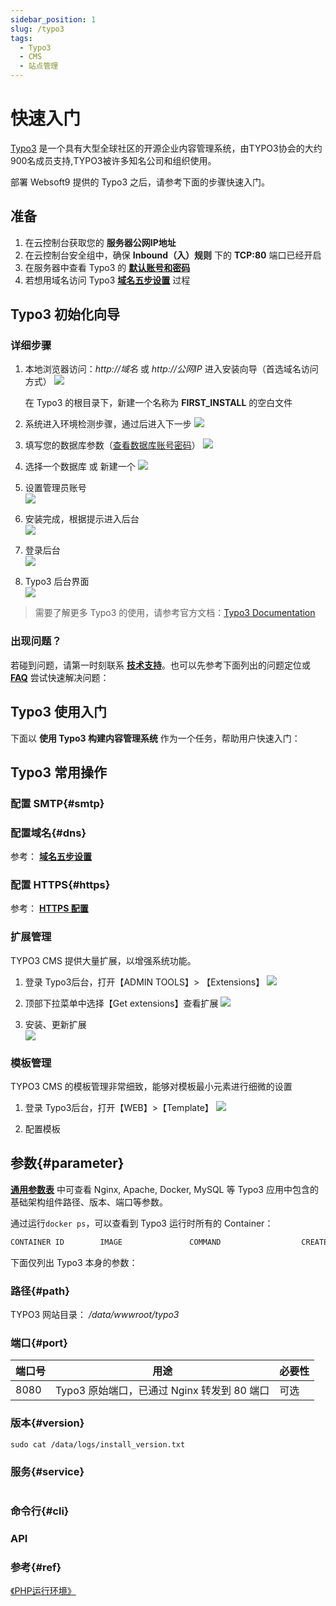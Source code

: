 ```yaml
---
sidebar_position: 1
slug: /typo3
tags:
  - Typo3
  - CMS
  - 站点管理
---
```


# 快速入门

[Typo3](https://typo3.org/) 是一个具有大型全球社区的开源企业内容管理系统，由TYPO3协会的大约900名成员支持,TYPO3被许多知名公司和组织使用。


部署 Websoft9 提供的 Typo3 之后，请参考下面的步骤快速入门。

## 准备

1. 在云控制台获取您的 **服务器公网IP地址** 
2. 在云控制台安全组中，确保 **Inbound（入）规则** 下的 **TCP:80** 端口已经开启
3. 在服务器中查看 Typo3 的 **[默认账号和密码](./setup/credentials#getpw)**  
4. 若想用域名访问  Typo3 **[域名五步设置](./dns#domain)** 过程


## Typo3 初始化向导

### 详细步骤

1. 本地浏览器访问：*http://域名* 或 *http://公网IP* 进入安装向导（首选域名访问方式）
   ![](http://libs.websoft9.com/Websoft9/DocsPicture/en/typo3/typo3-installstart-websoft9.png)

   在 Typo3 的根目录下，新建一个名称为 **FIRST_INSTALL** 的空白文件

2. 系统进入环境检测步骤，通过后进入下一步
   ![](http://libs.websoft9.com/Websoft9/DocsPicture/en/typo3/ty02.png)

3. 填写您的数据库参数（[查看数据库账号密码](./setup/credentials#getpw)）
   ![](http://libs.websoft9.com/Websoft9/DocsPicture/en/typo3/ty03.png)

4. 选择一个数据库 或 新建一个
   ![](http://libs.websoft9.com/Websoft9/DocsPicture/en/typo3/ty04.png)

5. 设置管理员账号  
   ![](http://libs.websoft9.com/Websoft9/DocsPicture/en/typo3/ty05.png)

6. 安装完成，根据提示进入后台  
   ![](http://libs.websoft9.com/Websoft9/DocsPicture/en/typo3/ty06.png)

7. 登录后台   
   ![](http://libs.websoft9.com/Websoft9/DocsPicture/en/typo3/typo3-login-websoft9.png)

8. Typo3 后台界面  
   ![](http://libs.websoft9.com/Websoft9/DocsPicture/en/typo3/ty08.png)


> 需要了解更多 Typo3 的使用，请参考官方文档：[Typo3 Documentation](https://typo3.org/help/documentation/)


### 出现问题？

若碰到问题，请第一时刻联系 **[技术支持](./helpdesk)**。也可以先参考下面列出的问题定位或  **[FAQ](./faq#setup)** 尝试快速解决问题：

## Typo3 使用入门

下面以 **使用 Typo3 构建内容管理系统** 作为一个任务，帮助用户快速入门：


## Typo3 常用操作

### 配置 SMTP{#smtp}

### 配置域名{#dns}

参考： **[域名五步设置](./dns#domain)** 

### 配置 HTTPS{#https}

参考： **[HTTPS 配置](./dns#https)**

### 扩展管理

TYPO3 CMS 提供大量扩展，以增强系统功能。

1. 登录 Typo3后台，打开【ADMIN TOOLS】> 【Extensions】
   ![](http://libs.websoft9.com/Websoft9/DocsPicture/en/typo3/typo3-BackendExtensionManager-websoft9.png)

2. 顶部下拉菜单中选择【Get extensions】查看扩展
   ![](http://libs.websoft9.com/Websoft9/DocsPicture/en/typo3/typo3-BackendExtensionManagerInstall-websoft9.png)

3. 安装、更新扩展  
   ![](http://libs.websoft9.com/Websoft9/DocsPicture/en/typo3/typo3-BackendExtensionManagerExtensionVersions-websoft9.png)

### 模板管理

TYPO3 CMS 的模板管理非常细致，能够对模板最小元素进行细微的设置

1. 登录 Typo3后台，打开【WEB】>【Template】
   ![](http://libs.websoft9.com/Websoft9/DocsPicture/en/typo3/typo3-template-websoft9.png)

2. 配置模板

## 参数{#parameter}

**[通用参数表](../setup/parameter)** 中可查看 Nginx, Apache, Docker, MySQL 等 Typo3 应用中包含的基础架构组件路径、版本、端口等参数。 

通过运行`docker ps`，可以查看到 Typo3 运行时所有的 Container：

```bash
CONTAINER ID        IMAGE               COMMAND                  CREATED             STATUS              PORTS                                NAMES
```


下面仅列出 Typo3 本身的参数：

### 路径{#path}

TYPO3 网站目录： */data/wwwroot/typo3*  

### 端口{#port}

| 端口号 | 用途                                          | 必要性 |
| ------ | --------------------------------------------- | ------ |
| 8080   | Typo3 原始端口，已通过 Nginx 转发到 80 端口 | 可选   |


### 版本{#version}

```shell
sudo cat /data/logs/install_version.txt
```

### 服务{#service}

```shell
```

### 命令行{#cli}

### API

### 参考{#ref}

 [《PHP运行环境》](./runtime/php) 

